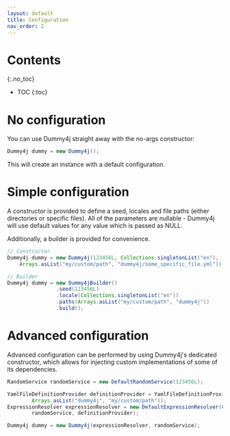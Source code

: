 ```yaml
---
layout: default
title: Configuration
nav_order: 2
---
```


# Contents
{:.no_toc}

* TOC
{:toc}

# No configuration

You can use Dummy4j straight away with the no-args constructor:
```java
Dummy4j dummy = new Dummy4j();
``` 

This will create an instance with a default configuration.

# Simple configuration

A constructor is provided to define a seed, locales and file paths (either directories or specific files).
All of the parameters are nullable - Dummy4j will use default values for any value which is passed as NULL.

Additionally, a builder is provided for convenience.

```java
// Constructor
Dummy4j dummy = new Dummy4j(123456L, Collections.singletonList("en"), 
    Arrays.asList("my/custom/path", "dummy4j/some_specific_file.yml"));

// Builder
Dummy4j dummy = new Dummy4jBuilder()
                .seed(123456L)
                .locale(Collections.singletonList("en"))
                .paths(Arrays.asList("my/custom/path", "dummy4j"))
                .build();
```

# Advanced configuration

Advanced configuration can be performed by using Dummy4j's dedicated constructor, which allows for injecting custom
implementations of some of its dependencies.

```java
RandomService randomService = new DefaultRandomService(123456L);

YamlFileDefinitionProvider definitionProvider = YamlFileDefinitionProvider.withPaths(
        Arrays.asList("dummy4j", "my/custom/path"));
ExpressionResolver expressionResolver = new DefaultExpressionResolver(Collections.singletonList("en"),
        randomService, definitionProvider);

Dummy4j dummy = new Dummy4j(expressionResolver, randomService);
```
